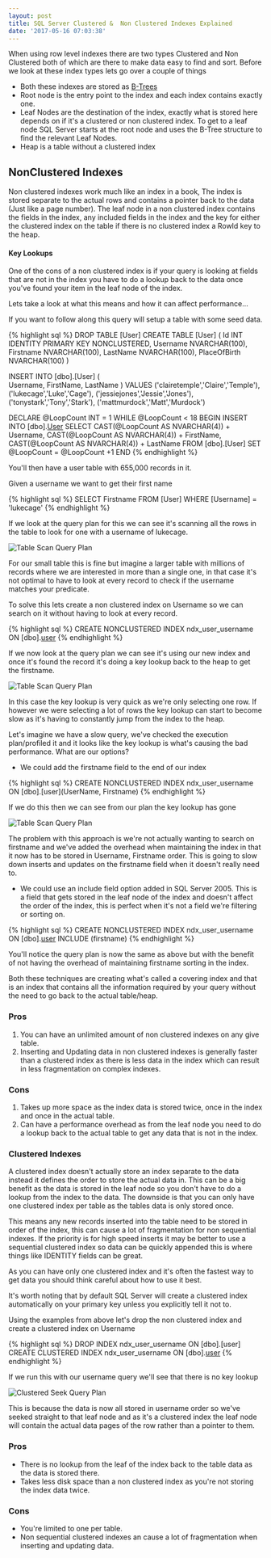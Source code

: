 ```yaml
---
layout: post
title: SQL Server Clustered &  Non Clustered Indexes Explained
date: '2017-05-16 07:03:38'
---
```

When using row level indexes there are two types Clustered and Non Clustered both of which are there to make data easy to find and sort. Before we look at these index types lets go over a couple of things

* Both these indexes are stored as [B-Trees](https://en.wikipedia.org/wiki/B-tree)
* Root node is the entry point to the index and each index contains exactly one.
* Leaf Nodes are the destination of the index, exactly what is stored here depends on if it's a clustered or non clustered index. To get to a leaf node SQL Server starts at the root node and uses the B-Tree structure to find the relevant Leaf Nodes.
* Heap is a table without a clustered index

## NonClustered Indexes ##
Non clustered indexes work much like an index in a book, The index is stored separate to the actual rows  and contains a pointer back to the data (Just like a page number). The leaf node in a non clustered index contains the fields in the index, any included fields in the index and the key for either the clustered index on the table if there is no clustered index a RowId key to the heap.

#### Key Lookups ####
One of the cons of a non clustered index is if your query is looking at fields that are not in the index you have to do a lookup back to the data once you've found your item in the leaf node of the index.

Lets take a look at what this means and how it can affect performance...

If you want to follow along this query will setup a table with some seed data.

{% highlight sql %}
DROP TABLE [User]
CREATE TABLE [User]
(
    Id INT IDENTITY PRIMARY KEY NONCLUSTERED,
    Username NVARCHAR(100),
    Firstname NVARCHAR(100),
    LastName NVARCHAR(100),
    PlaceOfBirth NVARCHAR(100)
)

INSERT INTO [dbo].[User]
    ( 	
    Username,
    FirstName,
    LastName
	)
VALUES
    ('clairetemple','Claire','Temple'),
    ('lukecage','Luke','Cage'),
    ('jessiejones','Jessie','Jones'),
    ('tonystark','Tony','Stark'),
    ('mattmurdock','Matt','Murdock')

DECLARE @LoopCount INT = 1
WHILE @LoopCount < 18
    BEGIN
    INSERT INTO [dbo].[User](Username,FirstName,LastName)
    SELECT 
        CAST(@LoopCount AS NVARCHAR(4)) + Username,
        CAST(@LoopCount AS NVARCHAR(4)) + FirstName,
        CAST(@LoopCount AS NVARCHAR(4)) + LastName 
    FROM [dbo].[User]
    SET @LoopCount = @LoopCount +1
    END
{% endhighlight %}

You'll then have a user table with 655,000 records in it.

Given a username we want to get their first name

{% highlight sql %}
SELECT Firstname FROM [User] WHERE [Username] = 'lukecage'
{% endhighlight %}

If we look at the query plan for this we can see it's scanning all the rows in the table to look for one with a username of lukecage.

![Table Scan Query Plan]({{site.url}}/content/images/2017-indexes-explained/tablescan.jpg)

For our small table this is fine but imagine a larger table with millions of records where we are interested in more than a single one, in that case it's not optimal to have to look at every record to check if the username matches your predicate. 

To solve this lets  create a non clustered index on Username so we can search on it without having to look at every record.

{% highlight sql %}
CREATE NONCLUSTERED INDEX ndx_user_username ON [dbo].[user](UserName)
{% endhighlight %}

If we now look at the query plan we can see it's using our new index and once it's found the record it's doing a key lookup back to the heap to get the firstname.

![Table Scan Query Plan]({{site.url}}/content/images/2017-indexes-explained/nonclusteredkeylookup.jpg)

In this case the key lookup is very quick as we're only selecting one row. If however we were selecting a lot of rows the key lookup can start to become slow as it's having to constantly jump from the index to the heap. 

Let's imagine we have a slow query, we've checked the execution plan/profiled it and it looks like the key lookup is what's causing the bad performance. What are our options? 

* We could add the firstname field to the end of our index 

{% highlight sql %}
CREATE NONCLUSTERED INDEX ndx_user_username ON [dbo].[user](UserName, Firstname)
{% endhighlight %}

If we do this then we can see from our plan the key lookup has gone

![Table Scan Query Plan]({{site.url}}/content/images/2017-indexes-explained/nonclusterednokeylookup.jpg)

The problem with this approach is we're not actually wanting to search on firstname and we've added the overhead when maintaining the index in that it now has to be stored in Username, Firstname order. This is going to slow down inserts and updates on the firstname field when it doesn't really need to.

*  We could use an include field option added in SQL Server 2005. This is a field that gets stored in the leaf node of the index and doesn't affect the order of the index, this is perfect when it's not a field we're filtering or sorting on.

{% highlight sql %}
CREATE NONCLUSTERED INDEX ndx_user_username ON [dbo].[user](UserName) INCLUDE (firstname)
{% endhighlight %}

You'll notice the query plan is now the same as above but with the benefit of not having the overhead of maintaining firstname sorting in the index.

Both these techniques are creating what's called a covering index and that is an index that contains all the information required by your query without the need to go back to the actual table/heap.

### Pros ###
1. You can have an unlimited amount of non clustered indexes on any give table.
2. Inserting and Updating data in non clustered indexes is generally faster than a clustered index as there is less data in the index which can result in less fragmentation on complex indexes.

### Cons ###
1. Takes up more space as the index data is stored twice, once in the index and once in the actual table.
1. Can have  a performance overhead as from the leaf node you need to do a lookup back to the actual table to get any data that is not in the index.

### Clustered Indexes ###

A clustered index doesn't actually store an index separate to the data instead it defines the order to store the actual data in. This can be a big benefit as the data is stored in the leaf node so you don't have to do a lookup from the index to the data. The downside is that you can only have one clustered index per table as the tables data is only stored once. 

This means any new records inserted into the table need to be stored in order of the index, this can cause a lot of fragmentation for non sequential indexes. If the priority is for high speed inserts it may be better to use a sequential clustered index so data can be quickly appended this is where things like IDENTITY fields can be great.

As you can have only one clustered index and it's often the fastest way to get data you should think careful about how to use it best.

It's worth noting that by default SQL Server will create a clustered index automatically on your primary key unless you explicitly tell it not to.

Using the examples from above let's drop the non clustered index and create a clustered index on Username

{% highlight sql %}
DROP INDEX ndx_user_username ON [dbo].[user]
CREATE CLUSTERED INDEX ndx_user_username ON [dbo].[user](UserName) 
{% endhighlight %}

If we run this with our username query we'll see that there is no key lookup

![Clustered Seek Query Plan]({{site.url}}/content/images/2017-indexes-explained/clusteredseek.jpg)

This is because the data is now all stored in username order so we've seeked straight to that leaf node and as it's a clustered index the leaf node will contain the actual data pages of the row rather than a pointer to them.

### Pros ###
* There is no lookup from the leaf of the index back to the table data as the data is stored there.
* Takes less disk space than a non clustered index as you're not storing the index data twice.

### Cons ###
* You're limited to one per table.
* Non sequential clustered indexes an cause a lot of fragmentation when inserting and updating data.




